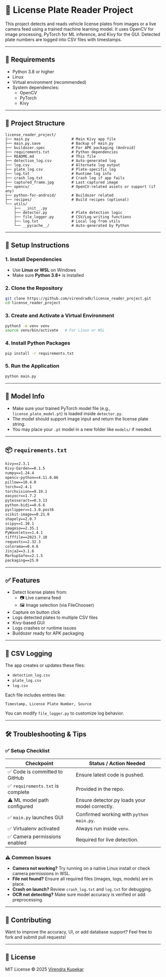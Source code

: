 
# 🚗 License Plate Reader Project

This project detects and reads vehicle license plates from images or a live camera feed using a trained machine learning model. It uses OpenCV for image processing, PyTorch for ML inference, and Kivy for the GUI. Detected plate numbers are logged into CSV files with timestamps.

---

## 🔧 Requirements

- Python 3.8 or higher
- Linux
- Virtual environment (recommended)
- System dependencies:
  - OpenCV
  - PyTorch
  - Kivy

---

## 📁 Project Structure

```
license_reader_project/
├── main.py                   # Main Kivy app file
├── main.py.save              # Backup of main.py
├── buildozer.spec            # For APK packaging (Android)
├── requirements.txt          # Python dependencies
├── README.md                 # This file
├── detection_log.csv         # Auto-generated log
├── log.csv                   # Alternate log output
├── plate_log.csv             # Plate-specific log
├── log.txt                   # Runtime log info
├── crash_log.txt             # Crash log if app fails
├── captured_frame.jpg        # Last captured image
├── opencv/                   # OpenCV-related assets or support (if any)
├── python-for-android/       # Buildozer related
├── recipes/                  # Build recipes (optional)
└── utils/
    ├── __init__.py
    ├── detector.py           # Plate detection logic
    ├── file_logger.py        # CSV/Log writing functions
    ├── log.txt               # Local log from utils
    └── __pycache__/          # Auto-generated by Python
```

---

## 🚀 Setup Instructions

### 1. Install Dependencies

- Use **Linux or WSL** on Windows
- Make sure **Python 3.8+** is installed

### 2. Clone the Repository

```bash
git clone https://github.com/virendradk/license_reader_project.git
cd license_reader_project
```

### 3. Create and Activate a Virtual Environment

```bash
python3 -m venv venv
source venv/bin/activate   # For Linux or WSL
```

### 4. Install Python Packages

```bash
pip install -r requirements.txt
```

### 5. Run the Application

```bash
python main.py
```

---

## 🧠 Model Info

- Make sure your trained PyTorch model file (e.g., `license_plate_model.pt`) is loaded inside `detector.py`.
- The model should support image input and return the license plate string.
- You may place your `.pt` model in a new folder like `models/` if needed.

---

## 📦 `requirements.txt`

```txt
kivy==2.3.1
Kivy-Garden==0.1.5
numpy==1.24.4
opencv-python==4.11.0.86
pillow==10.4.0
torch==2.4.1
torchvision==0.19.1
easyocr==1.7.2
pytesseract==0.3.13
python-bidi==0.6.6
pyclipper==1.3.0.post6
scikit-image==0.21.0
shapely==2.0.7
scipy==1.10.1
imageio==2.35.1
PyWavelets==1.4.1
tifffile==2023.7.10
requests==2.32.3
colorama==0.4.6
Jinja2==3.1.6
MarkupSafe==2.1.5
packaging==25.0

```

---

## ✅ Features

- Detect license plates from:
  - 📷 Live camera feed
  - 🖼️ Image selection (via FileChooser)
- Capture on button click
- Logs detected plates to multiple CSV files
- Kivy-based GUI
- Logs crashes or runtime issues
- Buildozer ready for APK packaging

---

## 📄 CSV Logging

The app creates or updates these files:

- `detection_log.csv`
- `plate_log.csv`
- `log.csv`

Each file includes entries like:

```
Timestamp, License Plate Number, Source
```

You can modify `file_logger.py` to customize log behavior.

---

## 🛠️ Troubleshooting & Tips

### ✅ Setup Checklist

| Checkpoint                             | Status / Action Needed                                  |
|----------------------------------------|----------------------------------------------------------|
| ✅ Code is committed to GitHub          | Ensure latest code is pushed.                            |
| ✅ `requirements.txt` is complete       | Provided in the repo.                                    |
| ⚠️ ML model path configured             | Ensure detector.py loads your model correctly.           |
| ✅ `main.py` launches GUI               | Confirmed working with `python main.py`.                 |
| ✅ Virtualenv activated                 | Always run inside `venv`.                                |
| ✅ Camera permissions enabled           | Required for live detection.                             |

### ⚠️ Common Issues

- **Camera not working?** Try running on a native Linux install or check camera permissions in WSL.
- **File not found?** Ensure all required files (images, logs, models) are in place.
- **Crash on launch?** Review `crash_log.txt` and `log.txt` for debugging.
- **OCR not detecting?** Make sure model accuracy is verified or add preprocessing.

---

## 🤝 Contributing

Want to improve the accuracy, UI, or add database support? Feel free to fork and submit pull requests!

---

## 📃 License

MIT License © 2025 [Virendra Kupekar](https://github.com/virendrakupekar)
